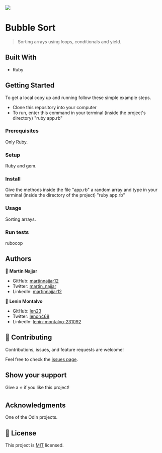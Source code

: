 ![](https://img.shields.io/badge/Microverse-blueviolet)

# Bubble Sort

> Sorting arrays using loops, conditionals and yield.

## Built With

- Ruby

## Getting Started

To get a local copy up and running follow these simple example steps.

- Clone this repository into your computer
- To run, enter this command in your terminal (inside the project's directory) "ruby app.rb"

### Prerequisites

Only Ruby.

### Setup

Ruby and gem.

### Install

Give the methods inside the file "app.rb" a random array and type in your terminal (inside the directory of the project) "ruby app.rb"

### Usage

Sorting arrays.

### Run tests

rubocop

## Authors

👤 **Martin Najjar**

- GitHub: [martinnajjar12](https://github.com/martinnajjar12)
- Twitter: [martin_najjar](https://twitter.com/martin_najjar)
- LinkedIn: [martinnajjar12](https://www.linkedin.com/in/martinnajjar12/)

👤 **Lenin Montalvo**

- GitHub: [len23](https://github.com/len23)
- Twitter: [lenon468](https://twitter.com/lenon468)
- LinkedIn: [lenin-montalvo-231092](https://www.linkedin.com/in/lenin-montalvo-231092/)

## 🤝 Contributing

Contributions, issues, and feature requests are welcome!

Feel free to check the [issues page](https://github.com/martinnajjar12/bubble_sort/issues).

## Show your support

Give a ⭐️ if you like this project!

## Acknowledgments

One of the Odin projects.

## 📝 License

This project is [MIT](https://github.com/martinnajjar12/bubble_sort/blob/master/LICENSE) licensed.
